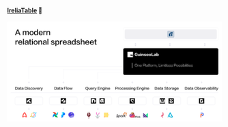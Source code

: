 #### [IreliaTable](https://elixirnote.github.io/elixir-web/) 🌈

![elixirtable](/profile/guinsoo-ecosystem-irelia.png)
